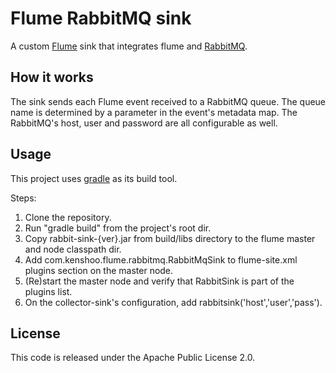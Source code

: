 # Flume RabbitMQ sink
A custom [Flume](https://github.com/cloudera/flume) sink that integrates flume and [RabbitMQ](http://www.rabbitmq.com/). 

## How it works
The sink sends each Flume event received to a RabbitMQ queue. The queue name is
determined by a parameter in the event's metadata map.
The RabbitMQ's host, user and password are all configurable as well.

## Usage
This project uses [gradle](http://www.gradle.org/) as its build tool.

Steps:

1. Clone the repository.
2. Run "gradle build" from the project's root dir.
3. Copy rabbit-sink-{ver}.jar from build/libs directory to the flume master and
node classpath dir.
4. Add com.kenshoo.flume.rabbitmq.RabbitMqSink to flume-site.xml plugins
section on the master node.
5. (Re)start the master node and verify that RabbitSink is part of the plugins list.
6. On the collector-sink's configuration, add rabbitsink('host','user','pass').

## License
This code is released under the Apache Public License 2.0.

